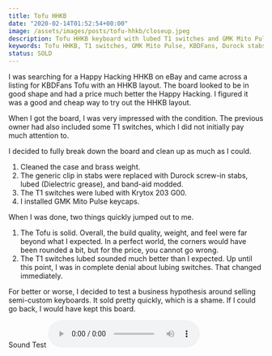 ```yaml
---
title: Tofu HHKB
date: "2020-02-14T01:52:54+00:00"
image: /assets/images/posts/tofu-hhkb/closeup.jpeg
description: Tofu HHKB keyboard with lubed T1 switches and GMK Mito Pulse keycaps.
keywords: Tofu HHKB, T1 switches, GMK Mito Pulse, KBDFans, Durock stabs, Keyboard Bundle
status: SOLD
---
```


I was searching for a Happy Hacking HHKB on eBay and came across a listing for KBDFans Tofu with an HHKB layout. The board looked to be in good shape and had a price much better the Happy Hacking. I figured it was a good and cheap way to try out the HHKB layout.

When I got the board, I was very impressed with the condition. The previous owner had also included some T1 switches, which I did not initially pay much attention to.

I decided to fully break down the board and clean up as much as I could.

1. Cleaned the case and brass weight.
2. The generic clip in stabs were replaced with Durock screw-in stabs, lubed (Dielectric grease), and band-aid modded.
3. The T1 switches were lubed with Krytox 203 G00.
4. I installed GMK Mito Pulse keycaps.

When I was done, two things quickly jumped out to me.

1. The Tofu is solid. Overall, the build quality, weight, and feel were far beyond what I expected. In a perfect world, the corners would have been rounded a bit, but for the price, you cannot go wrong.
2. The T1 switches lubed sounded much better than I expected. Up until this point, I was in complete denial about lubing switches. That changed immediately.

For better or worse, I decided to test a business hypothesis around selling semi-custom keyboards. It sold pretty quickly, which is a shame. If I could go back, I would have kept this board.

<div class="flex items-center justify-center">
  <span class="pl-4">Sound Test</span>
  <audio controls>
    <source src="/assets/images/gordons/tofu-hhkb/tofu_sound_2.m4a" type="audio/mp4">
    <source src="/assets/images/gordons/tofu-hhkb/tofu_sound_2.mp3" type="audio/mpeg">
  Your browser does not support the audio element.
  </audio>
</div>
